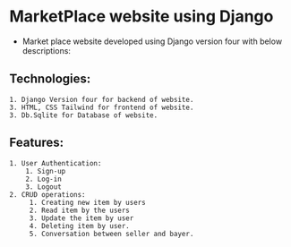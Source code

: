 # MarketPlace website using Django 
* Market place website developed using Django version four with below descriptions: 
## Technologies:
    1. Django Version four for backend of website.  
    3. HTML, CSS Tailwind for frontend of website. 
    3. Db.Sqlite for Database of website. 
## Features:
    1. User Authentication:
        1. Sign-up
        2. Log-in
        3. Logout
    2. CRUD operations:
         1. Creating new item by users 
         2. Read item by the users
         3. Update the item by user
         4. Deleting item by user. 
         5. Conversation between seller and bayer.  